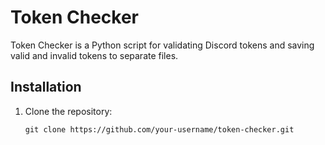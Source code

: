 # Token Checker

Token Checker is a Python script for validating Discord tokens and saving valid and invalid tokens to separate files.

## Installation

1. Clone the repository:
   
   ``git clone https://github.com/your-username/token-checker.git``
